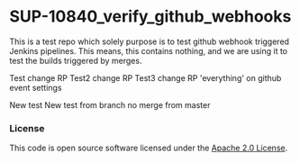 
# SUP-10840_verify_github_webhooks



This is a test repo which solely purpose is to test github webhook triggered Jenkins pipelines.
This means, this contains nothing, and we are using it to test the builds triggered by merges.

Test change RP
Test2 change RP
Test3 change RP 'everything' on github event settings

New test
New test from branch no merge from master
### License

This code is open source software licensed under the [Apache 2.0 License]("http://www.apache.org/licenses/LICENSE-2.0.html").

